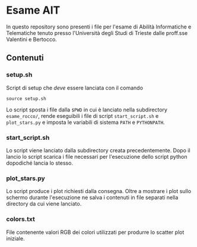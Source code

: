 # Esame AIT
In questo repository sono presenti i file per l'esame di Abilità Informatiche e Telematiche tenuto presso l'Università degli Studi di Trieste dalle proff.sse Valentini e Bertocco.

## Contenuti

### setup.sh
Script di setup che *deve* essere lanciata con il comando
```
source setup.sh
```
Lo script sposta i file dalla `$PWD` in cui è lanciato nella subdirectory  `esame_rocco/`, rende eseguibili i file di script `start_script.sh` e `plot_stars.py` e imposta le variabili di sistema `PATH` e `PYTHONPATH`.

### start_script.sh
Lo script viene lanciato dalla subdirectory creata precedentemente. Dopo il lancio lo script scarica i file necessari per l'esecuzione dello script python dopodiché lancia lo stesso.

### plot_stars.py
Lo script produce i plot richiesti dalla consegna. Oltre a mostrare i plot sullo schermo durante l'esecuzione ne salva i contenuti in file separati nella directory da cui viene lanciato.

### colors.txt
File contenente valori RGB dei colori utilizzati per produrre lo scatter plot iniziale.

